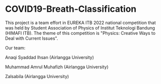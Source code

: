 # COVID19-Breath-Classification

This project is a team effort in EUREKA ITB 2022 national competition that was held by Student Association of Physics of Institut Teknologi Bandung (HIMAFI ITB). The theme of this competition is "Physics: Creative Ways to Deal with Current Issues".

Our team:

Anaqi Syaddad Ihsan     (Airlangga University)

Muhammad Amrul Muhafizh (Airlangga University)

Zalsabila               (Airlangga University)
